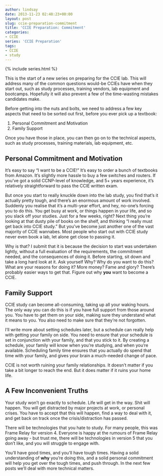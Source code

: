 ```yaml
---
author: lindsay
date: 2013-11-23 02:48:23+00:00
layout: post
slug: ccie-preparation-commitment
title: 'CCIE Preparation: Commitment'
categories:
- CCIE
series: 'CCIE Preparation'
tags:
- CCIE
- study
---
```


{% include series.html %}

This is the start of a new series on preparing for the CCIE lab. This will address many of the common questions would-be CCIEs have when they start out, such as study processes, training vendors, lab equipment and bootcamps. Hopefully it will also prevent a few of the time-wasting mistakes candidates make.

Before getting into the nuts and bolts, we need to address a few key aspects that need to be sorted out first, before you ever pick up a textbook:

1. Personal Commitment and Motivation
2. Family Support

Once you have those in place, you can then go on to the technical aspects, such as study processes, training materials, lab equipment, etc.

## Personal Commitment and Motivation

It’s easy to say “I want to be a CCIE!” It’s easy to order a bunch of textbooks from Amazon. It’s slightly more hassle to buy a few switches and routers. If you’ve got a solid CCNP-level of knowledge, and 5+ years experience, it’s relatively straightforward to pass the CCIE written exam.

But once you start to really knuckle down into the lab study, you find that’s it actually pretty tough, and there’s an enormous amount of work involved. Suddenly you realise that it’s a multi-year effort, and hey, no-one’s forcing you to do this. You get busy at work, or things happen in your life, and so you slack off your studies. Just for a few weeks, right? Next thing you’re looking at that dusty pile of books on the shelf, and thinking “I really must get back into CCIE study.” But you’ve become just another one of the vast majority of CCIE wannabes. Most people who start out with CCIE study never even book a lab, let alone get close to passing it.

Why is that? I submit that it is because the decision to start was undertaken lightly, without a full evaluation of the requirements, the commitment needed, and the consequences of doing it. Before starting, sit down and take a long hard look at it. Ask yourself Why? Why do you want to do this? What are your reasons for doing it? More money? Fame and glory? There’s probably easier ways to get that. Figure out why **you** want to become a CCIE.

## Family Support

CCIE study can become all-consuming, taking up all your waking hours. The only way you can do this is if you have full support from those around you. You have to get them on your side, making sure they understand what it means to you. You also need to make sure that they’re not forgotten.

I’ll write more about setting schedules later, but a schedule can really help with getting your family on side. You need to ensure that your schedule is set in conjunction with your family, and that you stick to it. By creating a schedule, your family will know when you’re studying, and when you’re available. Scheduling family time ensures that you actually do spend that time with your family, and gives your brain a much-needed change of pace.

CCIE is not worth ruining your family relationships. It doesn’t matter if you take a bit longer to reach the end. But it does matter if it ruins your home life.

## A Few Inconvenient Truths

Your study won’t go exactly to schedule. Life will get in the way. Shit will happen. You will get distracted by major projects at work, or personal crises. You have to accept that this will happen, find a way to deal with it, and get back on track once the crisis/distraction has passed.

There will be technologies that you hate to study. For many people, this was Frame Relay for version 4. Everyone is happy at the rumours of Frame Relay going away - but trust me, there will be technologies in version 5 that you don’t like, and you will struggle to engage with.

You’ll have good times, and you’ll have tough times. Having a solid understanding of **why** you’re doing this, and a solid personal commitment will help you get over the tough times, and push through. In the next few posts we’ll deal with more technical matters.
